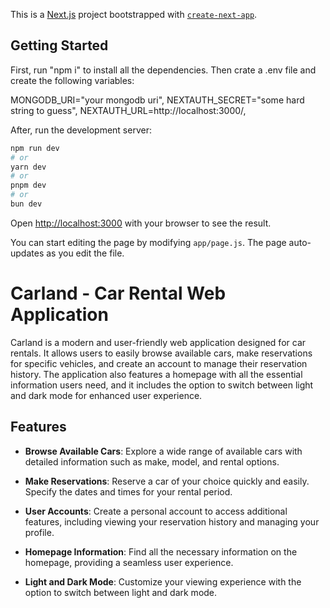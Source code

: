 This is a [Next.js](https://nextjs.org/) project bootstrapped with [`create-next-app`](https://github.com/vercel/next.js/tree/canary/packages/create-next-app).

## Getting Started

First, run "npm i" to install all the dependencies. Then crate a .env file and create the following variables:

MONGODB_URI="your mongodb uri",
NEXTAUTH_SECRET="some hard string to guess",
NEXTAUTH_URL=http://localhost:3000/,

After, run the development server:

```bash
npm run dev
# or
yarn dev
# or
pnpm dev
# or
bun dev
```

Open [http://localhost:3000](http://localhost:3000) with your browser to see the result.

You can start editing the page by modifying `app/page.js`. The page auto-updates as you edit the file.

# Carland - Car Rental Web Application

Carland is a modern and user-friendly web application designed for car rentals. It allows users to easily browse available cars, make reservations for specific vehicles, and create an account to manage their reservation history. The application also features a homepage with all the essential information users need, and it includes the option to switch between light and dark mode for enhanced user experience.

## Features

- **Browse Available Cars**: Explore a wide range of available cars with detailed information such as make, model, and rental options.

- **Make Reservations**: Reserve a car of your choice quickly and easily. Specify the dates and times for your rental period.

- **User Accounts**: Create a personal account to access additional features, including viewing your reservation history and managing your profile.

- **Homepage Information**: Find all the necessary information on the homepage, providing a seamless user experience.

- **Light and Dark Mode**: Customize your viewing experience with the option to switch between light and dark mode.
